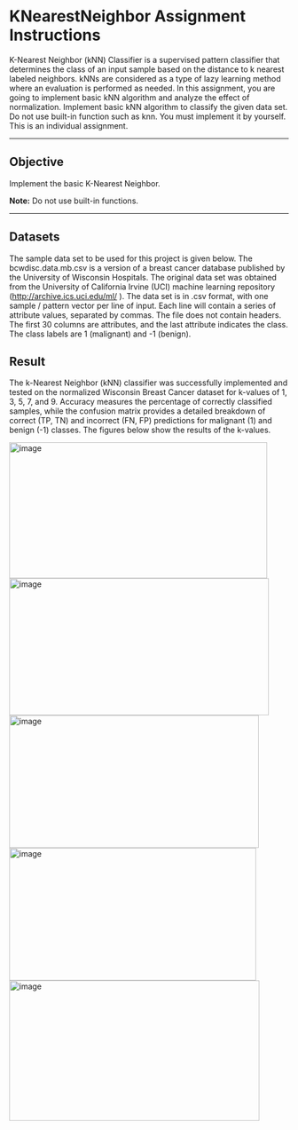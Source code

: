 # KNearestNeighbor Assignment Instructions

K-Nearest Neighbor (kNN) Classifier is a supervised pattern classifier that determines the class of
an input sample based on the distance to k nearest labeled neighbors. kNNs are considered as a
type of lazy learning method where an evaluation is performed as needed. In this assignment, you
are going to implement basic kNN algorithm and analyze the effect of normalization.
Implement basic kNN algorithm to classify the given data set. Do not use built-in function such as
knn. You must implement it by yourself. This is an individual assignment.

---

## Objective

Implement the basic K-Nearest Neighbor. 

**Note:** Do not use built-in functions. 

---

## Datasets

The sample data set to be used for this project is given below. The bcwdisc.data.mb.csv
is a version of a breast cancer database published by the University of Wisconsin Hospitals. The
original data set was obtained from the University of California Irvine (UCI) machine learning
repository (http://archive.ics.uci.edu/ml/ ). The data set is in .csv format, with one sample / pattern
vector per line of input. Each line will contain a series of attribute values, separated by commas.
The file does not contain headers. The first 30 columns are attributes, and the last attribute
indicates the class. The class labels are 1 (malignant) and -1 (benign). 

## Result

The k-Nearest Neighbor (kNN) classifier was successfully implemented and tested on the normalized Wisconsin Breast Cancer dataset for k-values of 1, 3, 5, 7, and 9. Accuracy measures the percentage of correctly classified samples, while the confusion matrix provides a detailed breakdown of correct (TP, TN) and incorrect (FN, FP) predictions for malignant (1) and benign (-1) classes. The figures below show the results of the k-values. 

<img width="465" height="245" alt="image" src="https://github.com/user-attachments/assets/836b9d51-8b8e-4e92-af85-706fcebb702f" />
<img width="468" height="247" alt="image" src="https://github.com/user-attachments/assets/f559cb78-46c1-408c-8633-a9340f2bb9fd" />
<img width="450" height="239" alt="image" src="https://github.com/user-attachments/assets/f8269d99-c12c-405a-b3da-c36cd20d9f27" />
<img width="445" height="239" alt="image" src="https://github.com/user-attachments/assets/56c8ff6a-45eb-42a4-a38e-7852e2745423" />
<img width="451" height="253" alt="image" src="https://github.com/user-attachments/assets/8a253d8b-90ca-4d32-b1eb-99b79c8f01ed" />
